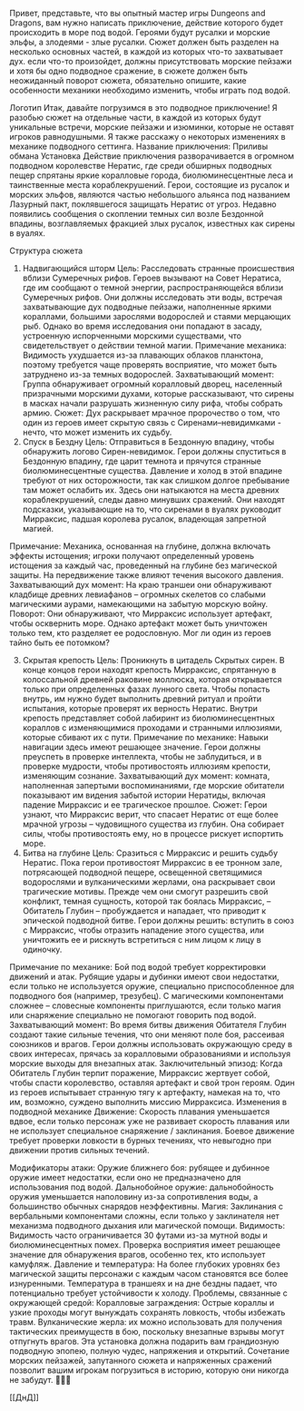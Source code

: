 Привет, представьте, что вы опытный мастер игры Dungeons and Dragons, вам нужно написать приключение, действие которого будет происходить в море под водой. Героями будут русалки и морские эльфы, а злодеями - злые русалки. Сюжет должен быть разделен на несколько основных частей, в каждой из которых что-то захватывает дух. если что-то произойдет, должны присутствовать морские пейзажи и хотя бы одно подводное сражение, в сюжете должен быть неожиданный поворот сюжета, обязательно опишите, какие особенности механики необходимо изменить, чтобы играть под водой.


Логотип
Итак, давайте погрузимся в это подводное приключение! Я разобью сюжет на отдельные части, в каждой из которых будут уникальные встречи, морские пейзажи и изюминки, которые не оставят игроков равнодушными. Я также расскажу о некоторых изменениях в механике подводного сеттинга.
Название приключения: Приливы обмана
Установка
Действие приключения разворачивается в огромном подводном королевстве Нератис, где среди обширных подводных пещер спрятаны яркие коралловые города, биолюминесцентные леса и таинственные места кораблекрушений. Герои, состоящие из русалок и морских эльфов, являются частью небольшого альянса под названием Лазурный пакт, поклявшегося защищать Нератис от угроз. Недавно появились сообщения о скоплении темных сил возле Бездонной впадины, возглавляемых фракцией злых русалок, известных как сирены в вуалях.

Структура сюжета
1. Надвигающийся шторм
Цель: Расследовать странные происшествия вблизи Сумеречных рифов.
Героев вызывают на Совет Нератиса, где им сообщают о темной энергии, распространяющейся вблизи Сумеречных рифов. Они должны исследовать эти воды, встречая захватывающие дух подводные пейзажи, наполненные яркими кораллами, большими зарослями водорослей и стаями мерцающих рыб. Однако во время исследования они попадают в засаду, устроенную испорченными морскими существами, что свидетельствует о действии темной магии.
Примечание механика: Видимость ухудшается из-за плавающих облаков планктона, поэтому требуется чаще проверять восприятие, что может быть затруднено из-за темных водорослей.
Захватывающий момент: Группа обнаруживает огромный коралловый дворец, населенный призрачными морскими духами, которые рассказывают, что сирены в масках начали разрушать жизненную силу рифа, чтобы собрать армию.
Сюжет: Дух раскрывает мрачное пророчество о том, что один из героев имеет скрытую связь с Сиренами–невидимками - нечто, что может изменить их судьбу.
2. Спуск в Бездну
Цель: Отправиться в Бездонную впадину, чтобы обнаружить логово Сирен-невидимок.
Герои должны спуститься в Бездонную впадину, где царит темнота и прячутся странные биолюминесцентные существа. Давление и холод в этой впадине требуют от них осторожности, так как слишком долгое пребывание там может ослабить их. Здесь они натыкаются на места древних кораблекрушений, следы давно минувших сражений. Они находят подсказки, указывающие на то, что сиренами в вуалях руководит Мирраксис, падшая королева русалок, владеющая запретной магией.

Примечание: Механика, основанная на глубине, должна включать эффекты истощения; игроки получают определенный уровень истощения за каждый час, проведенный на глубине без магической защиты. На передвижение также влияют течения высокого давления.
Захватывающий дух момент: На краю траншеи они обнаруживают кладбище древних левиафанов – огромных скелетов со слабыми магическими аурами, намекающими на забытую морскую войну.
Поворот: Они обнаруживают, что Мирраксис использует артефакт, чтобы осквернить море. Однако артефакт может быть уничтожен только тем, кто разделяет ее родословную. Мог ли один из героев тайно быть ее потомком?

3. Скрытая крепость
Цель: Проникнуть в цитадель Скрытых сирен.
В конце концов герои находят крепость Мирраксис, спрятанную в колоссальной древней раковине моллюска, которая открывается только при определенных фазах лунного света. Чтобы попасть внутрь, им нужно будет выполнить древний ритуал и пройти испытания, которые проверят их верность Нератис. Внутри крепость представляет собой лабиринт из биолюминесцентных кораллов с изменяющимися проходами и странными иллюзиями, которые сбивают их с пути.
Примечание по механике: Навыки навигации здесь имеют решающее значение. Герои должны преуспеть в проверке интеллекта, чтобы не заблудиться, и в проверке мудрости, чтобы противостоять иллюзиям крепости, изменяющим сознание.
Захватывающий дух момент: комната, наполненная запертыми воспоминаниями, где морские обитатели показывают им видения забытой истории Нератиды, включая падение Мирраксис и ее трагическое прошлое.
Сюжет: Герои узнают, что Мирраксис верит, что спасает Нератис от еще более мрачной угрозы – чудовищного существа из глубин. Она собирает силы, чтобы противостоять ему, но в процессе рискует испортить море.
1. Битва на глубине
Цель: Сразиться с Мирраксис и решить судьбу Нератис.
Пока герои противостоят Мирраксис в ее тронном зале, потрясающей подводной пещере, освещенной светящимися водорослями и вулканическими жерлами, она раскрывает свои трагические мотивы. Прежде чем они смогут разрешить свой конфликт, темная сущность, которой так боялась Мирраксис, – Обитатель Глубин – пробуждается и нападает, что приводит к эпической подводной битве. Герои должны решить: вступить в союз с Мирраксис, чтобы отразить нападение этого существа, или уничтожить ее и рискнуть встретиться с ним лицом к лицу в одиночку.

Примечание по механике: Бой под водой требует корректировки движений и атак. Рубящие удары и дубинки имеют свои недостатки, если только не используется оружие, специально приспособленное для подводного боя (например, трезубец). С магическими компонентами сложнее – словесные компоненты приглушаются, если только магия или снаряжение специально не помогают говорить под водой.
Захватывающий момент: Во время битвы движения Обитателя Глубин создают такие сильные течения, что они меняют поле боя, рассеивая союзников и врагов. Герои должны использовать окружающую среду в своих интересах, прячась за коралловыми образованиями и используя морские выходы для внезапных атак.
Заключительный эпизод: Когда Обитатель Глубин терпит поражение, Мирраксис жертвует собой, чтобы спасти королевство, оставляя артефакт и свой трон героям. Один из героев испытывает странную тягу к артефакту, намекая на то, что им, возможно, суждено выполнить миссию Мирраксиса.
Изменения в подводной механике
Движение:
Скорость плавания уменьшается вдвое, если только персонаж уже не развивает скорость плавания или не использует специальное снаряжение / заклинания.
Боевое движение требует проверки ловкости в бурных течениях, что невыгодно при движении против сильных течений.

Модификаторы атаки:
Оружие ближнего боя: рубящее и дубинное оружие имеет недостатки, если оно не предназначено для использования под водой.
Дальнобойное оружие: дальнобойность оружия уменьшается наполовину из-за сопротивления воды, а большинство обычных снарядов неэффективны.
Магия: Заклинания с вербальными компонентами сложны, если только у заклинателя нет механизма подводного дыхания или магической помощи.
Видимость:
Видимость часто ограничивается 30 футами из-за мутной воды и биолюминесцентных помех.
Проверка восприятия имеет решающее значение для обнаружения врагов, особенно тех, кто использует камуфляж.
Давление и температура:
На более глубоких уровнях без магической защиты персонажи с каждым часом становятся все более изнуренными.
Температура в траншеях и на дне бездны падает, что потенциально требует устойчивости к холоду.
Проблемы, связанные с окружающей средой:
Коралловые заграждения: Острые кораллы и узкие проходы могут вынуждать сохранять ловкость, чтобы избежать травм.
Вулканические жерла: их можно использовать для получения тактических преимуществ в бою, поскольку внезапные взрывы могут отпугнуть врагов.
Эта установка должна подарить вам грандиозную подводную эпопею, полную чудес, напряжения и открытий. Сочетание морских пейзажей, запутанного сюжета и напряженных сражений позволит вашим игрокам погрузиться в историю, которую они никогда не забудут. 🧜‍♂️🌊

[[ДнД]]